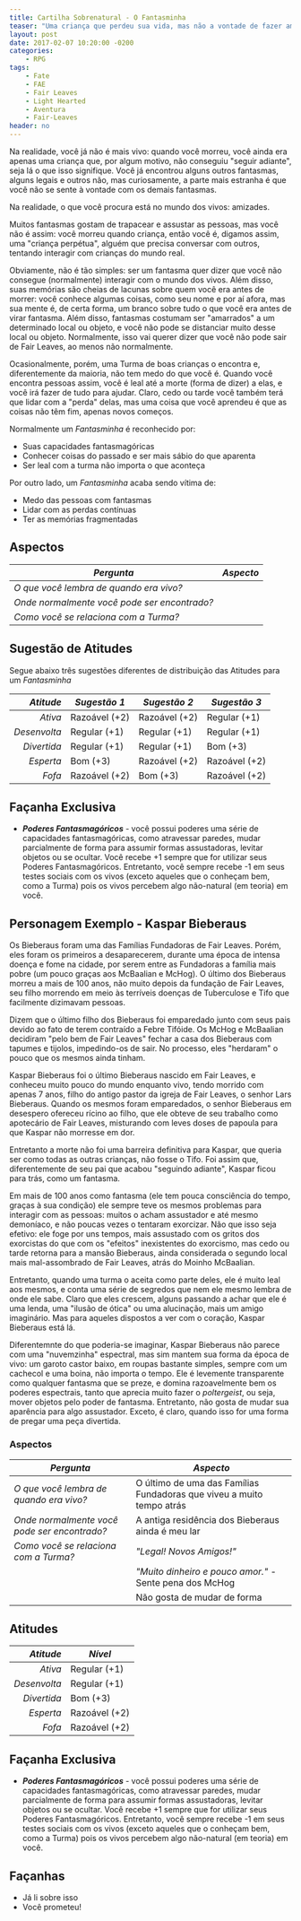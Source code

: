 ```yaml
---
title: Cartilha Sobrenatural - O Fantasminha
teaser: "Uma criança que perdeu sua vida, mas não a vontade de fazer amigos"
layout: post
date: 2017-02-07 10:20:00 -0200
categories: 
    - RPG
tags:
    - Fate
    - FAE
    - Fair Leaves
    - Light Hearted
    - Aventura
    - Fair-Leaves
header: no
---
```



Na realidade, você já não é mais vivo: quando você morreu, você ainda era apenas uma criança que, por algum motivo, não conseguiu "seguir adiante", seja lá o que isso signifique. Você já encontrou alguns outros fantasmas, alguns legais e outros não, mas curiosamente, a parte mais estranha é que você não se sente à vontade com os demais fantasmas.

Na realidade, o que você procura está no mundo dos vivos: amizades.

Muitos fantasmas gostam de trapacear e assustar as pessoas, mas você não é assim: você morreu quando criança, então você é, digamos assim, uma "criança perpétua", alguém que precisa conversar com outros, tentando interagir com crianças do mundo real.

Obviamente, não é tão simples: ser um fantasma quer dizer que você não consegue (normalmente) interagir com o mundo dos vivos. Além disso, suas memórias são cheias de lacunas sobre quem você era antes de morrer: você conhece algumas coisas, como seu nome e por aí afora, mas sua mente é, de certa forma, um branco sobre tudo o que você era antes de virar fantasma. Além disso, fantasmas costumam ser "amarrados" a um determinado local ou objeto, e você não pode se distanciar muito desse local ou objeto. Normalmente, isso vai querer dizer que você não pode sair de Fair Leaves, ao menos não normalmente.

Ocasionalmente, porém, uma Turma de boas crianças o encontra e, diferentemente da maioria, não tem medo do que você é. Quando você encontra pessoas assim, você é leal até a morte (forma de dizer) a elas, e você irá fazer de tudo para ajudar. Claro, cedo ou tarde você também terá que lidar com a "perda" delas, mas uma coisa que você aprendeu é que as coisas não têm fim, apenas novos começos.

Normalmente um _Fantasminha_ é reconhecido por:

+ Suas capacidades fantasmagóricas
+ Conhecer coisas do passado e ser mais sábio do que aparenta
+ Ser leal com a turma não importa o que aconteça

Por outro lado, um _Fantasminha_ acaba sendo vítima de:

+ Medo das pessoas com fantasmas
+ Lidar com as perdas contínuas
+ Ter as memórias fragmentadas

## Aspectos

| ***Pergunta***                               | ***Aspecto*** |
|----------------------------------------------|---------------|
| _O que você lembra de quando era vivo?_      |               |
| _Onde normalmente você pode ser encontrado?_ |               |
| _Como você se relaciona com a Turma?_        |               | 


## Sugestão de Atitudes

Segue abaixo três sugestões diferentes de distribuição das Atitudes para um _Fantasminha_
 
| ***Atitude***  | ***Sugestão 1***   | ***Sugestão 2***   | ***Sugestão 3***   |
|---------------:|--------------------|--------------------|--------------------|
| _Ativa_        | Razoável (+2)      | Razoável (+2)      | Regular (+1)       |
| _Desenvolta_   | Regular (+1)       | Regular (+1)       | Regular (+1)       |
| _Divertida_    | Regular (+1)       | Regular (+1)       | Bom (+3)           |
| _Esperta_      | Bom (+3)           | Razoável (+2)      | Razoável (+2)      |
| _Fofa_         | Razoável (+2)      | Bom (+3)           | Razoável (+2)      |

## Façanha Exclusiva

+ ***Poderes Fantasmagóricos*** - você possui poderes uma série de capacidades fantasmagóricas, como atravessar paredes, mudar parcialmente de forma para assumir formas assustadoras, levitar objetos ou se ocultar. Você recebe +1 sempre que for utilizar seus Poderes Fantasmagóricos. Entretanto, você sempre recebe -1 em seus testes sociais com os vivos (exceto aqueles que o conheçam bem, como a Turma) pois os vivos percebem algo não-natural (em teoria) em você.

## Personagem Exemplo - Kaspar Bieberaus

Os Bieberaus foram uma das Famílias Fundadoras de Fair Leaves. Porém, eles foram os primeiros a desaparecerem, durante uma época de intensa doença e fome na cidade, por serem entre as Fundadoras a família mais pobre (um pouco graças aos McBaalian e McHog). O último dos Bieberaus morreu a mais de 100 anos, não muito depois da fundação de Fair Leaves, seu filho morrendo em meio às terríveis doenças de Tuberculose e Tifo que facilmente dizimavam pessoas.

Dizem que o último filho dos Bieberaus foi emparedado junto com seus pais devido ao fato de terem contraído a Febre Tifóide. Os McHog e McBaalian decidiram "pelo bem de Fair Leaves" fechar a casa dos Bieberaus com tapumes e tijolos, impedindo-os de sair. No processo, eles "herdaram" o pouco que os mesmos ainda tinham.

Kaspar Bieberaus foi o último Bieberaus nascido em Fair Leaves, e conheceu muito pouco do mundo enquanto vivo, tendo morrido com apenas 7 anos, filho do antigo pastor da igreja de Fair Leaves, o senhor Lars Bieberaus. Quando os mesmos foram emparedados, o senhor Bieberaus em desespero ofereceu rícino ao filho, que ele obteve de seu trabalho como apotecário de Fair Leaves, misturando com leves doses de papoula para que Kaspar não morresse em dor.

Entretanto a morte não foi uma barreira definitiva para Kaspar, que queria ser como todas as outras crianças, não fosse o Tifo. Foi assim que, diferentemente de seu pai que acabou "seguindo adiante", Kaspar ficou para trás, como um fantasma.

Em mais de 100 anos como fantasma (ele tem pouca consciência do tempo, graças à sua condição) ele sempre teve os mesmos problemas para interagir com as pessoas: muitos o acham assustador e até mesmo demoníaco, e não poucas vezes o tentaram exorcizar. Não que isso seja efetivo: ele foge por uns tempos, mais assustado com os gritos dos exorcistas do que com os "efeitos" inexistentes do exorcismo, mas cedo ou tarde retorna para a mansão Bieberaus, ainda considerada o segundo local mais mal-assombrado de Fair Leaves, atrás do Moinho McBaalian.

Entretanto, quando uma turma o aceita como parte deles, ele é muito leal aos mesmos, e conta uma série de segredos que nem ele mesmo lembra de onde ele sabe. Claro que eles crescem, alguns passando a achar que ele é uma lenda, uma "ilusão de ótica" ou uma alucinação, mais um amigo imaginário. Mas para aqueles dispostos a ver com o coração, Kaspar Bieberaus está lá.

Diferentemnte do que poderia-se imaginar, Kaspar Bieberaus não parece com uma "nuvemzinha" espectral, mas sim mantem sua forma da época de vivo: um garoto castor baixo, em roupas bastante simples, sempre com um cachecol e uma boina, não importa o tempo. Ele é levemente transparente como qualquer fantasma que se preze, e domina razoavelmente bem os poderes espectrais, tanto que aprecia muito fazer o _poltergeist_, ou seja, mover objetos pelo poder de fantasma. Entretanto, não gosta de mudar sua aparência para algo assustador. Exceto, é claro, quando isso for uma forma de pregar uma peça divertida.

### Aspectos

| ***Pergunta***                               | ***Aspecto*** |
|----------------------------------------------|---------------|
| _O que você lembra de quando era vivo?_      | O último de uma das Famílias Fundadoras que viveu a muito tempo atrás              |
| _Onde normalmente você pode ser encontrado?_ | A antiga residência dos Bieberaus ainda é meu lar            |
| _Como você se relaciona com a Turma?_        | _"Legal! Novos Amigos!"_ |
| | _"Muito dinheiro e pouco amor."_ - Sente pena dos McHog |
| | Não gosta de mudar de forma |


## Atitudes

| ***Atitude***  | ***Nível***    |
|---------------:|----------------|
| _Ativa_        | Regular (+1)   |
| _Desenvolta_   | Regular (+1)   |
| _Divertida_    | Bom (+3)       |
| _Esperta_      | Razoável (+2)  |
| _Fofa_         | Razoável (+2)  |

## Façanha Exclusiva

+ ***Poderes Fantasmagóricos*** - você possui poderes uma série de capacidades fantasmagóricas, como atravessar paredes, mudar parcialmente de forma para assumir formas assustadoras, levitar objetos ou se ocultar. Você recebe +1 sempre que for utilizar seus Poderes Fantasmagóricos. Entretanto, você sempre recebe -1 em seus testes sociais com os vivos (exceto aqueles que o conheçam bem, como a Turma) pois os vivos percebem algo não-natural (em teoria) em você.

## Façanhas

+ Já li sobre isso
+ Você prometeu!

